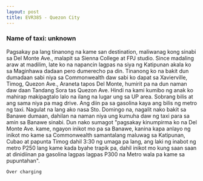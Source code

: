 ```yaml
---
layout: post
title: EVR385 - Quezon City
---
```


### Name of taxi: unknown

Pagsakay pa lang tinanong na kame san destination, maliwanag kong sinabi sa Del Monte Ave., malapit sa Sienna College at FPJ studio. Since madaling araw at madilim, late ko na napancin lagpas na siya ng Katipunan akala ko sa Maginhawa dadaan pero dumerecho pa din. Tinanong ko na bakit dun dumadaan sabi niya sa Commonwealth daw sabi ko dapat sa Xavierville, Timog, Quezon Ave., Araneta tapos Del Monte, humirit pa na dun naman daw daan Tandang Sora tas Quezon Ave. Hindi na kami kumibo ng anak ko mahirap makipagtalo lalo na ilang na lugar ung sa UP area. Sobrang bilis at ang sama niya pa mag drive. Ang diin pa sa gasolina kaya ang bilis ng metro ng taxi. Nagulat na lang ako nasa Sto. Domingo na, nagalit nako bakit sa Banawe dumaan, dahilan na naman niya ung kumuha daw ng taxi para sa amin sa Banawe sinabi. Dun nako sumagot "pagsakay kinumpirma ko na Del Monte Ave. kame, ngayon inikot mo pa sa Banawe, kanina kapa anlayo ng inikot mo kame sa Commonwealth samantalang maluwag sa Katipunan, Cubao at papunta Timog dahil 3:30 ng umaga pa lang, ang laki ng inabot ng metro P250 lang kame kada byahe trapik pa, dahil inikot mo kung saan saan at dinidiinan pa gasolina lagpas lagpas P300 na Metro wala pa kame sa pupuntahan".

```Over charging```
